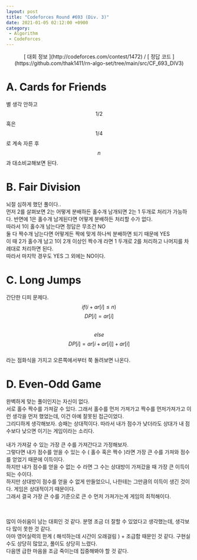 ```yaml
---
layout: post
title: "Codeforces Round #693 (Div. 3)"
date: 2021-01-05 02:12:00 +0900
category:
 - Algorithm
 - CodeForces
---
```

<script type="text/javascript" 
src="https://cdn.mathjax.org/mathjax/latest/MathJax.js?config=TeX-AMS_HTML">
</script>
<center>
<div markdown="1">
[ 대회 정보 ](http://codeforces.com/contest/1472) / [ 정답 코드 ](https://github.com/thak1411/rn-algo-set/tree/main/src/CF_693_DIV3)
</div>
</center>

# A. Cards for Friends

별 생각 안하고 $$1/2$$ 혹은 $$1/4$$ 로 계속 자른 후 $$n$$과 대소비교해보면 된다.

# B. Fair Division

뇌절 심하게 했던 풀이다..  
먼저 2를 살펴보면 2는 어떻게 분배하든 홀수개 남개되면 2는 1 두개로 처리가 가능하다.
반면에 1은 홀수개 남게된다면 어떻게 분배하든 처리할 수가 없다.  
따라서 1이 홀수개 남는다면 정답은 무조건 NO  
둘 다 짝수개 남는다면 어떻게든 짝에 맞게 하나씩 분배하면 되기 때문에 YES  
이 때 2가 홀수개 남고 1이 2개 이상인 짝수개 라면 1 두개로 2를 처리하고 나머지를 차례대로 처리하면 된다.  
따라서 마지막 경우도 YES 그 외에는 NO이다.

# C. Long Jumps

간단한 디피 문제다.  
$$if (i + ar[i] \le n)$$ $$DP[i] = ar[i]$$  
$$else$$ $$DP[i] = ar[i + ar[i]] + ar[i]$$  
라는 점화식을 가지고 오른쪽에서부터 쭉 돌려보면 나온다.  

# D. Even-Odd Game

완벽하게 맞는 풀이인지는 자신이 없다.  
서로 홀수 짝수를 가져갈 수 있다. 그래서 홀수를 먼저 가져가고 짝수를 먼저가져가고 이런 생각을 먼저 했었는데, 이건 아예 잘못된 접근이었다.  
그리디하게 생각해보자. 승패는 상대적이다. 따라서 내가 점수가 낮더라도 상대가 내 점수보다 낮으면 이기는 게임이라는 소리다.<br />  
내가 가져갈 수 있는 가장 큰 수를 가져간다고 가정해보자.  
그렇다면 내가 점수를 얻을 수 있는 수 ( 홀수 혹은 짝수 )라면 가장 큰 수를 가져와 점수를 얻었기 때문에 이득이다.  
하지만 내가 점수를 얻을 수 없는 수 라면 그 수는 상대방이 가져갔을 때 가장 큰 이득이 되는 수이다.  
하지만 상대방이 점수를 얻을 수 없게 만들었으니, 나한테는 그만큼의 이득이 생긴 것이다. 게임은 상대적이기 때문이다.  
그래서 결국 가장 큰 수를 기준으로 큰 수 먼저 가져가는게 게임의 최적해이다.  

<br /><br />
많이 아쉬움이 남는 대회인 것 같다. 분명 조금 더 잘할 수 있었다고 생각했는데, 생각보다 많이 못한 것 같다.  
아마 영어실력의 한계 ( 해석하는데 시간이 오래걸림 ) + 조급함 때문인 것 같다. 구현실수도 상당히 많았고, 풀이도 상당히 느렸다.  
다음엔 급한 마음을 조금 죽이는데 집중해봐야 할 것 같다.